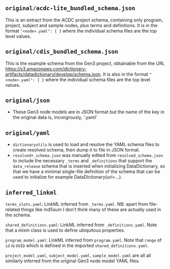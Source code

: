 ## `original/acdc-lite_bundled_schema.json`
This is an extract from the ACDC project schema, containing only program,
project, subject and sample nodes, plus terms and definitions. It is in the
format `"<node>.yaml": { }` where the individual schema files are the top
level values.

## `original/cdis_bundled_schema.json`
This is the example schema from the Gen3 project, obtainable from the URL
https://s3.amazonaws.com/dictionary-artifacts/datadictionary/develop/schema.json.
It is also in the format `"<node>.yaml": { }` where the individual schema files
are the top level values.

## `original/json`

* These Gen3 node models are in JSON format but the name of the key in the
  original data is, incongrously, '<node>.yaml'

## `original/yaml`

* `dictionaryutils` is used to load and resolve the YAML schema files to
  create resolved schema, then dump it to file in JSON format.
* `resolved+_schema.json` was manually edited from `resolved_schema.json`
  to include the necessary `_terms` and `_definitions` that support the
  `data_release` schema that is inserted when initializing DataDictionary,
  so that we have a minimal single-file definition of the schema that can
  be used to initialize for example DataDictionary(url=...).

## `inferred_linkml`

`terms_slots.yaml`: LinkML inferred from `_terms.yaml`.
NB: apart from file-related things like md5sum I don't think many of these are
actually used in the schema. 

`shared_definitions.yaml`: LinkML inferred from `_definitions.yaml`.
Note that a mixin class is used to define ubiquitous properties.

`program_model.yaml`: LinkML inferred from `program.yaml`. Note that `range`
of `id` is `UUID` which is defined in the imported `shared_definitions.yaml`.

`project_model.yaml`, `subject_model.yaml`, `sample_model.yaml` are all
all similarly inferred from the original Gen3 node model YAML files.
